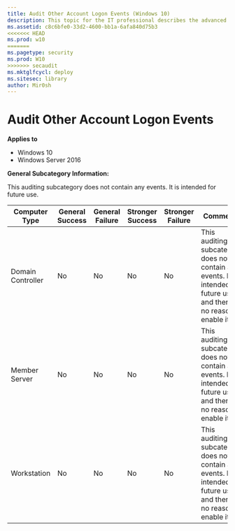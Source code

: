 ```yaml
---
title: Audit Other Account Logon Events (Windows 10)
description: This topic for the IT professional describes the advanced security audit policy setting, Audit Other Account Logon Events, which allows you to audit events generated by responses to credential requests submitted for a user account logon that are not credential validation or Kerberos tickets.
ms.assetid: c8c6bfe0-33d2-4600-bb1a-6afa840d75b3
<<<<<<< HEAD
ms.prod: w10
=======
ms.pagetype: security
ms.prod: W10
>>>>>>> secaudit
ms.mktglfcycl: deploy
ms.sitesec: library
author: Mir0sh
---
```


# Audit Other Account Logon Events

**Applies to**
-   Windows 10
-   Windows Server 2016


**General Subcategory Information:**

This auditing subcategory does not contain any events. It is intended for future use.

| Computer Type     | General Success | General Failure | Stronger Success | Stronger Failure | Comments                                                                                                                   |
|-------------------|-----------------|-----------------|------------------|------------------|----------------------------------------------------------------------------------------------------------------------------|
| Domain Controller | No              | No              | No               | No               | This auditing subcategory does not contain any events. It is intended for future use, and there is no reason to enable it. |
| Member Server     | No              | No              | No               | No               | This auditing subcategory does not contain any events. It is intended for future use, and there is no reason to enable it. |
| Workstation       | No              | No              | No               | No               | This auditing subcategory does not contain any events. It is intended for future use, and there is no reason to enable it. |

